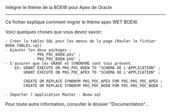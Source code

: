 Intégrer le thème de la BOEW pour Apex de Oracle

----

Ce fichier explique comment migrer le thème apex WET BOEW.

Voici quelques choses que vous devez savoir:

	- Créer la tables SQL pour les menus de la page (Rouler le fichier BOEW_TABLES.sql)
	- Ajouter les deux packages : 
				- PKG_POC_BOEW.pks" ;
				- PKG_POC_BOEW.pkb" ;
	- S'assurer que les GRANT et SYNONYME sont tous présent.
	 	EX:	GRANT EXECUTE ON PKG_POC_BOEW TO "SCHEMA DE L'APPLICATION" ;
			GRANT EXECUTE ON PKG_POC_APEX TO "SCHEMA DE L'APPLICATION" ;

			CREATE OR REPLACE SYNONYM PKG_POC_APEX FOR POC.PKG_POC_APEX ;
			CREATE OR REPLACE SYNONYM PKG_POC_BOEW FOR POC.PKG_POC_BOEW ;

	- Importer l'application Master - Boew.sql
	

Pour toute autre information, consulter le dossier "Documentation"...

